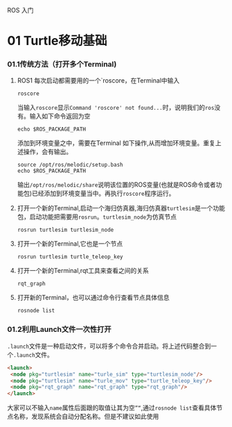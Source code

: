 ROS 入门
# 01 Turtle移动基础
### 01.1传统方法（打开多个Terminal)
1. ROS1 每次启动都需要用的一个`roscore，在Terminal中输入
   ```SHELL
   roscore
   ```
   当输入`roscore`显示`Command 'roscore' not found...`时，说明我们的`ros`没有。输入如下命令返回为空
   ```SHELL
   echo $ROS_PACKAGE_PATH
   ```
   添加到环境变量之中，需要在Terminal 如下操作,从而增加环境变量。重复上述操作，会有输出。
   ```SHELL
   source /opt/ros/melodic/setup.bash
   echo $ROS_PACKAGE_PATH
   ```
   输出`/opt/ros/melodic/share`说明该位置的ROS变量(也就是ROS命令或者功能包)已经添加到环境变量当中。再执行`roscore`程序运行。
   
3. 打开一个新的Terminal,启动一个海归仿真器,海归仿真器`turtlesim`是一个功能包，启动功能把需要用`rosrun`。`turtlesim_node`为仿真节点
   ```SHELL
   rosrun turtlesim turtlesim_node
   ```
4. 打开一个新的Terminal,它也是一个节点
   ```SHELL
   rosrun turtlesim turtle_teleop_key
   ```
5. 打开一个新的Terminal,rqt工具来查看之间的关系
   ```SHELL
   rqt_graph
   ```
6. 打开新的Terminal，也可以通过命令行查看节点具体信息
   ```SHELL
   rosnode list
   ```
### 01.2利用Launch文件一次性打开
`.launch`文件是一种启动文件，可以将多个命令合并启动。将上述代码整合到一个`.launch`文件。
   ```html
   <launch>
    <node pkg="turtlesim" name="turle_sim" type="turtlesim_node"/>
    <node pkg="turtlesim" name="turle_mov" type="turtle_teleop_key"/>
    <node pkg="rqt_graph" name="rqt_graph" type="rqt_graph"/>
   </launch>
   ```
大家可以不输入`name`属性后面跟的取值让其为空`”“`,通过`rosnode list`查看具体节点名称，发现系统会自动分配名称。但是不建议如此使用
